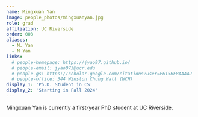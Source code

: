 ```yaml
---
name: Mingxuan Yan
image: people_photos/mingxuanyan.jpg
role: grad
affiliation: UC Riverside
order: 003
aliases:
  - M. Yan
  - M Yan
links:
  # people-homepage: https://jyao97.github.io/
  # people-email: jyao073@ucr.edu
  # people-gs: https://scholar.google.com/citations?user=P6I5HF8AAAAJ
  # people-office: 344 Winston Chung Hall (WCH)
display_1: 'Ph.D. Student in CS'
display_2: 'Starting in Fall 2024'
---
```


Mingxuan Yan is currently a first-year PhD student at UC Riverside.